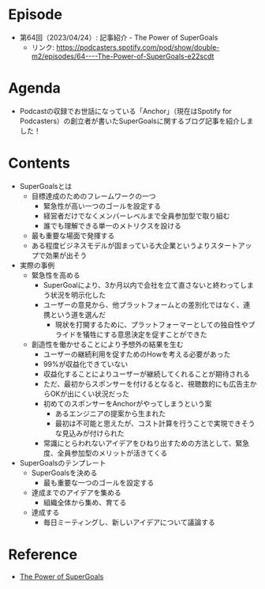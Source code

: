 # Episode

- 第64回（2023/04/24）: 記事紹介 - The Power of SuperGoals
  - リンク: https://podcasters.spotify.com/pod/show/double-m2/episodes/64----The-Power-of-SuperGoals-e22scdt

# Agenda

- Podcastの収録でお世話になっている「Anchor」（現在はSpotify for Podcasters）の創立者が書いたSuperGoalsに関するブログ記事を紹介しました！

# Contents

- SuperGoalsとは
  - 目標達成のためのフレームワークの一つ
    - 緊急性が高い一つのゴールを設定する
    - 経営者だけでなくメンバーレベルまで全員参加型で取り組む
    - 誰でも理解できる単一のメトリクスを設ける
  - 最も重要な場面で発揮する
  - ある程度ビジネスモデルが固まっている大企業というよりスタートアップで効果が出そう
- 実際の事例
  - 緊急性を高める
    - SuperGoalにより、3か月以内で会社を立て直さないと終わってしまう状況を明示化した
    - ユーザーの意見から、他プラットフォームとの差別化ではなく、連携という道を選んだ
      - 現状を打開するために、プラットフォーマーとしての独自性やプライドを犠牲にする意思決定を促すことができた
  - 創造性を働かせることにより予想外の結果を生む
    - ユーザーの継続利用を促すためのHowを考える必要があった
    - 99%が収益化できていない
    - 収益化することによりユーザーが継続してくれることが期待される
    - ただ、最初からスポンサーを付けるとなると、視聴数的にも広告主からOKが出にくい状況だった
    - 初めてのスポンサーをAnchorがやってしまうという案
      - あるエンジニアの提案から生まれた
      - 最初は不可能と思えたが、コスト計算を行うことで実現できそうな見込みが付けられた
    - 常識にとらわれないアイデアをひねり出すための方法として、緊急度、全員参加型のメリットが活きてくる
- SuperGoalsのテンプレート
  - SuperGoalsを決める
    - 最も重要な一つのゴールを設定する
  - 達成までのアイデアを集める
    - 組織全体から集め、育てる
  - 達成する
    - 毎日ミーティングし、新しいアイデアについて議論する

# Reference

- [The Power of SuperGoals](https://coda.io/@mignano/the-power-of-supergoals)
